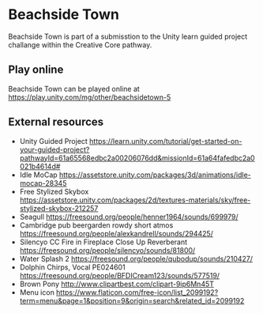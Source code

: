 # Beachside Town

Beachside Town is part of a submisstion to the Unity learn guided project challange within the Creative Core pathway.

## Play online

Beachside Town can be played online at https://play.unity.com/mg/other/beachsidetown-5

## External resources
* Unity Guided Project <https://learn.unity.com/tutorial/get-started-on-your-guided-project?pathwayId=61a65568edbc2a00206076dd&missionId=61a64fafedbc2a0021b4614d#>
* Idle MoCap <https://assetstore.unity.com/packages/3d/animations/idle-mocap-28345>
* Free Stylized Skybox <https://assetstore.unity.com/packages/2d/textures-materials/sky/free-stylized-skybox-212257>
* Seagull <https://freesound.org/people/henner1964/sounds/699979/>
* Cambridge pub beergarden rowdy short atmos <https://freesound.org/people/alexkandrell/sounds/294425/>
* Silencyo CC Fire in Fireplace Close Up Reverberant <https://freesound.org/people/silencyo/sounds/81800/>
* Water Splash 2 <https://freesound.org/people/qubodup/sounds/210427/>
* Dolphin Chirps, Vocal PE024601 <https://freesound.org/people/BFDICream123/sounds/577519/>
* Brown Pony <http://www.clipartbest.com/clipart-9ip6Mn45T>
* Menu icon <https://www.flaticon.com/free-icon/list_2099192?term=menu&page=1&position=9&origin=search&related_id=2099192>
